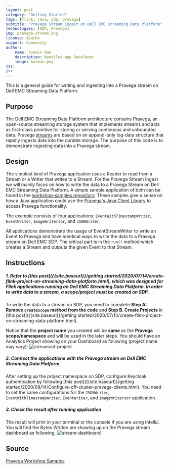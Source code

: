 ```yaml
---
layout: post
category: "Getting Started"
tags: [flink, java, sdp, pravega]
subtitle: "Pravega Stream Ingest on Dell EMC Streaming Data Platform"
technologies: [SDP, Pravega]
img: pravega-stream.png
license: Apache
support: Community
author: 
    name: Youmin Han
    description: Nautilus App Developer
    image: batman.png
css: 
js: 
---
```

This is a general guide for writing and ingesting into a Pravega stream on Dell EMC Streaming Data Platform.
<!--more-->

## Purpose

The Dell EMC Streaming Data Platform architecture contains [Pravega](https://www.pravega.io/), an open-source streaming storage system that implements streams and acts as first-class primitive for storing or serving continuous and unbounded data. Pravega [streams](https://pravega.io/docs/latest/pravega-concepts/#streams) are based on an append-only log-data structure that rapidly ingests data into the durable storage. The purpose of this code is to demonstrate ingesting data into a Pravega stream.

## Design
The simplest kind of Pravega application uses a Reader to read from a Stream or a Writer that writes to a Stream. For the Pravega Stream Ingest we will mainly focus on how to write the data to a Pravega Stream on Dell EMC Streaming Data Platform. A simple sample application of both can be found in the [workshop-samples repository](https://github.com/pravega/workshop-samples/tree/master/stream-ingest/src/main/java/com/dellemc/oe/ingest). These samples give a sense on how a Java application could use the [Pravega's Java Client Library](https://pravega.io/docs/v0.1.0/javadoc/clients/index.html) to access Pravega functionality.

The example consists of four applications: `EventWithTimestampWriter`, `EventWriter`, `ImageWritersor`, and `JSONWriter`.  

All applications demonstrate the usage of EventStreamWriter to write an Event to Pravega and have identical ways to write the data to a Pravega stream on Dell EMC SDP. The critical part is in the `run()` method which creates a Stream and outputs the given Event to that Stream.

## Instructions
##### 1. Refer to [this post]({{site.baseurl}}/getting started/2020/07/14/create-flink-project-on-streaming-data-platform.html), which was designed for Flink applications running on Dell EMC Streaming Data Platform. In order to write data to a stream, a scope/project must be created on SDP.

To write the data to a stream on SDP, you need to complete **Step A: Remove `createScope` method from the code** and **Step B. Create Projects** in [this post]({{site.baseurl}}/getting started/2020/07/14/create-flink-project-on-streaming-data-platform.html).

Notice that the **project name** you created will be **same** as the **Pravega scope/namespace** and will be used in the later steps. You should have an Analytics Project showing on your Dashboard as following (project name may vary): 
![streamcut-project]({{site.baseurl}}/assets/heliumjk/images/post/pravega-ingest/streamcut-project.png) 

##### 2. Connect the applications with the Pravega stream on Dell EMC Streaming Data Platform
After setting up the project namespace on SDP, configure Keycloak authentication by following [this post]({{site.baseurl}}/getting started/2020/08/14/Configure-off-cluster-pravega-clients.html). You need to set the same configurations for the `JSONWriter`, `EventWithTimestampWriter`, `EventWriter`, and `ImageWritersor` application.

##### 3. Check the result after running application
The result will print in your terminal or the console if you are using IntelliJ. You will find the Bytes Written are showing up on the Pravega stream dashboard as following. 
![stream-dashboard]({{site.baseurl}}/assets/heliumjk/images/post/pravega-ingest/stream-dashboard.png) 



## Source
[Pravega Workshop Samples](https://github.com/pravega/workshop-samples)


